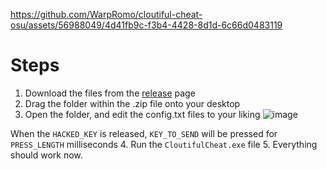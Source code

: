 

https://github.com/WarpRomo/cloutiful-cheat-osu/assets/56988049/4d41fb9c-f3b4-4428-8d1d-6c66d0483119

# Steps
1. Download the files from the [release](https://github.com/WarpRomo/cloutiful-cheat-osu/releases/tag/windows) page
2. Drag the folder within the .zip file onto your desktop
3. Open the folder, and edit the config.txt files to your liking
![image](https://github.com/WarpRomo/cloutiful-cheat-osu/assets/56988049/d1bf1e40-001c-4de0-8aa1-f82415cf0615)

When the `HACKED_KEY` is released, `KEY_TO_SEND` will be pressed for `PRESS_LENGTH` milliseconds
4. Run the `CloutifulCheat.exe` file
5. Everything should work now.
